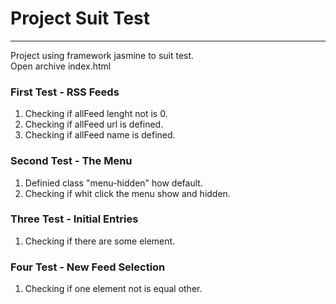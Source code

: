 # Project Suit Test
---

Project using framework jasmine to suit test.
<br>
Open archive index.html

### First Test - RSS Feeds

1. Checking if allFeed lenght not is 0.
2. Checking if allFeed url is defined.
3. Checking if allFeed name is defined.

### Second Test - The Menu

1. Definied class "menu-hidden" how default.
2. Checking if whit click the menu show and hidden.

### Three Test - Initial Entries

1. Checking if there are some element.

### Four Test - New Feed Selection

1. Checking if one element not is equal other.